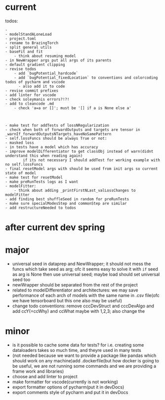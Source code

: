 # current

todos:

    
    - 
    - modelStandALoneLoad
    - project.toml
    - rename to BrazingTorch
    - split general utils
    - baseFit and fit
        - think about resuming model
    - in NewWrapper args put all args of its parents
    - default gradient clipping
    - revise todos 
        - add `bugPotential_hardcode`
        - add `bugPotential_fixedLocation` to conventions and colorcoding todos of pycharm and vscode
          - also add it to code
    - revise commit prefixes
    - add linter for vscode
    - check soleymanis errors?!?!
    - add to cleancode .md
        - check 'a=a or []'; must be '[] if a is None else a'



    - make test for addTests of lossNRegularization
    - check when both of forwardOutputs and targets are tensor in _warnIf_forwardOutputsNTargets_haveNoSamePattern
    - self.lossFuncs should be always True or not:
    - masked loss
    - in tests have a model which has accuracy 
    - improve modelDifferentiator to get classObj instead of warn(didnt understand this when reading again)
            if its not necessary I should addTest for working example with no self.lossFuncs
    - final resetModel args with should be used from init args so current state of model
    - make test for resetModel
    - make preRunTests logs as I want
    - modelFitter:
        - think about adding _printFirstNLast_valLossChanges to modelFitter
    - add finding best shuffleSeed in random for preRunTests
    - make sure specialModesStep and commonStep are similar
    - add restructureNeeded to todos

# after current dev spring
# major
- universal seed in dataprep and NewWrapper; it should not mess the funcs which take seed as arg; ofc it seems easy to solve it with `if` seed as arg is None then use universal seed; maybe load should set universal seed too
- newWrapper should be separated from the rest of the project
- related to modelDifferentiator and architectures: we may save performance of each arch of models with the same name in .csv file(ofc we have tensorboard but this one also may be useful)
- change todo conventions: remove cccDevStruct and cccDevAlgo and add ccY(=ccWhy) and ccWhat maybe with 1,2,3; also change the
# minor
- is it possible to cache some data for tests? for i.e. creating some dataloaders takes so much time, and theyre used in many tests
- (not needed because we want to provide a package like pandas which should work on any machine)add .dockerfile(but how docker is going to be useful, we are not running some commands and we are providing a frame work and libraries)
- choose and add linter to project
- make formatter for vscode(currently is not working)
- export formatter options of pycharm(put it in devDocs)
- export comments style of pycharm and put it in devDocs
